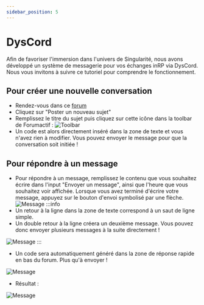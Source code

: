 ```yaml
---
sidebar_position: 5
---
```


# DysCord

Afin de favoriser l'immersion dans l'univers de Singularité, nous avons développé un système de messagerie pour vos échanges inRP via DysCord. Nous vous invitons à suivre ce tutoriel pour comprendre le fonctionnement.

## Pour créer une nouvelle conversation
- Rendez-vous dans ce [forum](#)
- Cliquez sur "Poster un nouveau sujet"
- Remplissez le titre du sujet puis cliquez sur cette icône dans la toolbar de Forumactif :
![Toolbar](/img/tutoriels/dyscord/toolbar.png)
- Un code est alors directement inséré dans la zone de texte et vous n'avez rien à modifier. Vous pouvez envoyer le message pour que la conversation soit initiée !

## Pour répondre à un message

- Pour répondre à un message, remplissez le contenu que vous souhaitez écrire dans l'input "Envoyer un message", ainsi que l'heure que vous souhaitez voir affichée. Lorsque vous avez terminé d'écrire votre message, appuyez sur le bouton d'envoi symbolisé par une flèche.
![Message](/img/tutoriels/dyscord/message.png)
:::info
- Un retour à la ligne dans la zone de texte correspond à un saut de ligne simple.
- Un double retour à la ligne créera un deuxième message. Vous pouvez donc envoyer plusieurs messages à la suite directement !

![Message](/img/tutoriels/dyscord/message2.png)
:::
- Un code sera automatiquement généré dans la zone de réponse rapide en bas du forum. Plus qu'à envoyer !

![Message](/img/tutoriels/dyscord/message3.png)

- Résultat :

![Message](/img/tutoriels/dyscord/message4.png)

